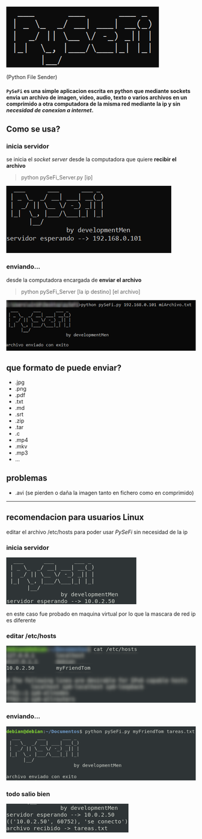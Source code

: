 ![PySeFi](img/pySefiBanner.png)

(Python File Sender)

#### `PySeFi` es una simple aplicacion escrita en python que mediante sockets envia un archivo de **imagen, video, audio, texto o varios archivos en un comprimido** a otra computadora de la misma red mediante la ip y sin *necesidad de conexion a internet*.

## Como se usa?

### inicia servidor
se inicia el *socket server* desde la computadora que quiere **recibir el archivo**
> python pySeFi_Server.py [ip]

![inica el servidor](img/serverWin.png)

### enviando...
desde la computadora encargada de **enviar el archivo**
> python pySeFi_Server [la ip destino] [el archivo]

![servidor windows](img/EnviadoWin.png)

## que formato de puede enviar?
- .jpg
- .png
- .pdf
- .txt
- .md
- .srt
- .zip
- .tar
- .c
- .mp4
- .mkv
- .mp3
- ...

## problemas
- .avi
	(se pierden o daña la imagen tanto en fichero como en comprimido) 

---

## recomendacion para usuarios **Linux**
editar el archivo /etc/hosts para poder usar *PySeFi* sin necesidad de la ip

### inicia servidor
![serverLin](img/serverLin.png)

en este caso fue probado en maquina virtual por lo que la mascara de red ip es diferente

### editar /etc/hosts
![editar fichero hosts](img/myFriendTom.png)

### enviando...
![enviando](img/Enviado.png)

### todo salio bien
![final](img/archivoRecibido.png)
